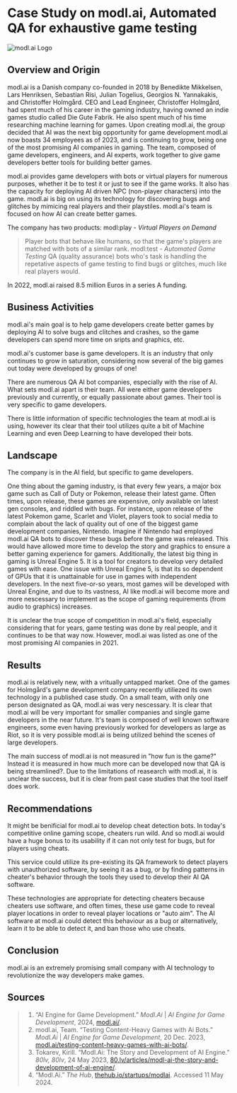 # Case Study on modl.ai, Automated QA for exhaustive game testing
![modl.ai Logo](https://modl.ai/wp-content/themes/tweentynineteen-child/assets/images/logo/logo.svg)
## Overview and Origin

modl.ai is a Danish company co-founded in 2018 by Benedikte Mikkelsen, Lars Henriksen, Sebastian Risi, Julian Togelius, Georgios N. Yannakakis, and Christoffer Holmgård. CEO and Lead Engineer, Christoffer Holmgård, had spent much of his career in the gaming industry, having owned an indie games studio called Die Gute Fabrik. He also spent much of his time researching machine learning for games. Upon creating modl.ai, the group decided that AI was the next big opportunity for game development
modl.ai now boasts 34 employees as of 2023, and is continuing to grow, being one of the most promising AI companies in gaming. The team, composed of game developers, engineers, and AI experts, work together to give game developers better tools for building better games.

modl.ai provides game developers with bots or virtual players for numerous purposes, whether it be to test it or just to see if the game works. It also has the capacity for deploying AI driven NPC (non-player characters) into the game. modl.ai is big on using its technology for discovering bugs and glitches by mimicing real players and their playstiles. modl.ai's team is focused on how AI can create better games.

The company has two products: 
modl:play - _Virtual Players on Demand_
> Player bots that behave like humans, so that the game's players are matched with bots of a similar rank. 
modl:test - _Automated Game Testing_
> QA (quality assurance) bots who's task is handling the repetative aspects of game testing to find bugs or glitches, much like real players would. 

In 2022, modl.ai raised 8.5 million Euros in a series A funding. 

## Business Activities

modl.ai's main goal is to help game developers create better games by deploying AI to solve bugs and clitches and crashes, so the game developers can spend more time on sripts and graphics, etc. 

modl.ai's customer base is game developers. It is an industry that only continues to grow in saturation, considering now several of the big games out today were developed by groups of one!

There are numerous QA AI bot companies, especially with the rise of AI. What sets modl.ai apart is their team. All were either game developers previously and currently, or equally passionate about games. Their tool is very specific to game developers.

There is little information of specific technologies the team at modl.ai is using, however its clear that their tool utilizes quite a bit of Machine Learning and even Deep Learning to have developed their bots.

## Landscape

The company is in the AI field, but specific to game developers.

One thing about the gaming industry, is that every few years, a major box game such as Call of Duty or Pokemon, release their latest game. Often times, upon release, these games are expensive, only available on latest gen consoles, and riddled with bugs. For instance, upon release of the latest Pokemon game, Scarlet and Violet, players took to social media to complain about the lack of quality out of one of the biggest game development companies, Nintendo. Imagine if Nintendo had employed modl.ai QA bots to discover these bugs before the game was released. This would have allowed more time to develop the story and graphics to ensure a better gaming experience for gamers.
Additionally, the latest big thing in gaming is Unreal Engine 5. It is a tool for creators to develop very detailed games with ease. One issue with Unreal Engine 5, is that its so dependent of GPUs that it is unattainable for use in games with independent developers. In the next five-or-so years, most games will be developed with Unreal Engine, and due to its vastness, AI like modl.ai will become more and more nescessary to implement as the scope of gaming requirements (from audio to graphics) increases.

It is unclear the true scope of competition in modl.ai's field, especially considering that for years, game testing was done by real people, and it continues to be that way now. However, modl.ai was listed as one of the most promising AI companies in 2021.

## Results

modl.ai is relatively new, with a vritually untapped market. One of the games for Holmgård's game development company recently utiliezed its own technology in a published case study. On a small team, with only one person designated as QA, modl.ai was very nescessary. It is clear that modl.ai will be very important for smaller companies and single game developers in the near future. It's team is composed of well known software engineers, some even having previously worked for developers as large as Riot, so it is very possible modl.ai is being utilized behind the scenes of large developers.

The main success of modl.ai is not measured in "how fun is the game?" Instead it is measured in how much more can be developed now that QA is being streamlined?. Due to the limitations of reasearch with modl.ai, it is unclear the success, but it is clear from past case studies that the tool itself does work.

## Recommendations

It might be benificial for modl.ai to develop cheat detection bots. In today's competitive online gaming scope, cheaters run wild. And so modl.ai would have a huge bonus to its usability if it can not only test for bugs, but for players using cheats. 

This service could utilize its pre-existing its QA framework to detect players with unauthorized software, by seeing it as a bug, or by finding patterns in cheater's behavior through the tools they used to develop their AI QA software. 

These technologies are appropriate for detecting cheaters because cheaters use software, and often times, these use game code to reveal player locations in order to reveal player locations or "auto aim". The AI software at modl.ai could detect this behaviour as a bug or alternatively, learn it to be able to detect it, and ban those who use cheats.

## Conclusion

modl.ai is an extremely promising small company with AI technology to revolutionize the way developers make games.

## Sources
> 1. “AI Engine for Game Development.” _Modl.Ai_ | _AI Engine for Game Development_, 2024, [modl.ai/](https://modl.ai/). 
> 2. modl.ai, Team. “Testing Content-Heavy Games with Ai Bots.” _Modl.Ai_ | _AI Engine for Game Development_, 20 Dec. 2023, [modl.ai/testing-content-heavy-games-with-ai-bots/](https://modl.ai/testing-content-heavy-games-with-ai-bots/).
> 3. Tokarev, Kirill. “Modl.Ai: The Story and Development of AI Engine.” _80lv, 80lv_, 24 May 2023, [80.lv/articles/modl-ai-the-story-and-development-of-ai-engine/](https://80.lv/articles/modl-ai-the-story-and-development-of-ai-engine/). 
> 4. “Modl.Ai.” _The Hub_, [thehub.io/startups/modlai](https://thehub.io/startups/modlai). Accessed 11 May 2024.  
